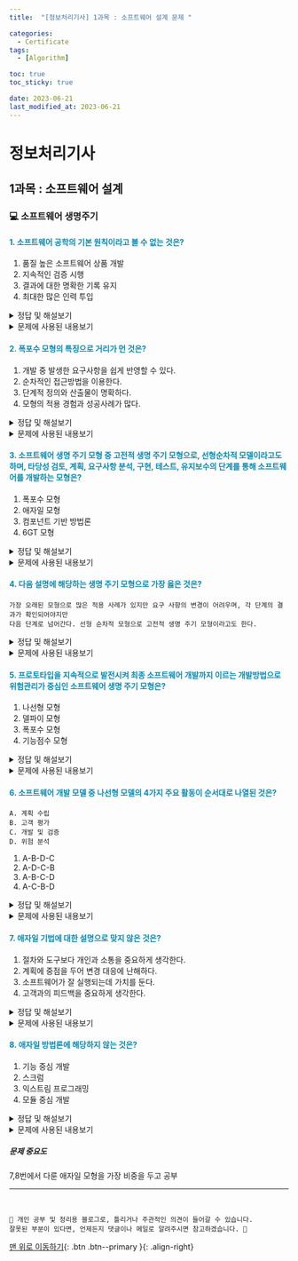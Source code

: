 ```yaml
---
title:  "[정보처리기사] 1과목 : 소프트웨어 설계 문제 " 

categories:
  - Certificate
tags:
  - [Algorithm]

toc: true
toc_sticky: true

date: 2023-06-21
last_modified_at: 2023-06-21
---
```


# 정보처리기사

## 1과목 : 소프트웨어 설계

### 💻 소프트웨어 생명주기

#### <span style="color:#0489B1;">1. 소프트웨어 공학의 기본 원칙이라고 볼 수 없는 것은?</span>
1. 품질 높은 소프트웨어 상품 개발
2. 지속적인 검증 시행
3. 결과에 대한 명확한 기록 유지
4. 최대한 많은 인력 투입

<details>
<summary>정답 및 해설보기</summary>

<blockquote>
<p>정답 : 4번</p>
<p>풀이 : 소프트웨어 공학의 기본 원칙에 많은 인력을 투입하라는 원칙은 없다.</p>
</blockquote>
<hr/>
</details>

<details>
<summary>문제에 사용된 내용보기</summary>

<blockquote>
  <p><strong>소프트웨어 공학의 기본 원칙</strong></p>
  <ul>
    <li>현대적인 프로그래밍 기술을 계속적으로 적용해야 합니다.</li>
    <li>개발된 소프트웨어의 품질이 유지되도록 지속적으로 검증해야 합니다.</li>
    <li>소프트웨어 개발 관련 사항 및 결과에 대한 명확한 기록을 유지해야 합니다.</li>
  </ul>
</blockquote>
<hr/>
</details>

#### <span style="color:#0489B1;">2. 폭포수 모형의 특징으로 거리가 먼 것은?</span>
1. 개발 중 발생한 요구사항을 쉽게 반영할 수 있다.
2. 순차적인 접근방법을 이용한다.
3. 단계적 정의와 산출물이 명확하다.
4. 모형의 적용 경험과 성공사례가 많다.

<details>
<summary>정답 및 해설보기</summary>

<blockquote>
<p>정답 : 1번</p>
<p>풀이 : 폭포수 모형은 말 그대로 폭포수 모형으로 한번 지나간 상황에서는 거슬러 올라갈 수 없다.
고로 개발 중 발생한 요구사항을 반영하는데 어려움이 있다.</p>
</blockquote>
<hr/>
</details>

<details>
<summary>문제에 사용된 내용보기</summary>

<blockquote>
  <p><strong>폭포수 모형</strong></p>
<ul>
  <li>폭포수 모형은 소프트웨어 공학에서 가장 오래되고 폭넓게 사용된 전통적인 소프트웨어 생명 주기 모형으로, <u>고전적 생명 주기 모형</u>이라고도 한다.</li>
  <li>소프트웨어 개발 과정의 한 단계가 끝나야만 다음 단계로 넘어갈 수 있는 <u>선형 순차적 모형</u>이다.</li>
  <li>모형을 적용한 경험과 성공 사례가 많다.</li>
  <li>제품의 일부가 될 메뉴얼을 작성해야 한다.</li>
  <li>각 단계가 끝난 후에는 다음 단계를 수행하기 위한 결과물이 명확하게 산출되어야 한다.</li>
  <li>그러므로 개발 중간에 <u>요구사항의 변경이 용이하지 않다.</u></li>
</ul>
  <p>타당성 검토 -> 계획 -> 요구 분석 -> 설계 -> 구현 -> 테스트(검사) -> 유지보수</p>
  <span style="color:red">분설구테유</span>
</blockquote>
<hr/>
</details>


#### <span style="color:#0489B1;">3. 소프트웨어 생명 주기 모형 중 고전적 생명 주기 모형으로, 선형순차적 모델이라고도 하며, 타당성 검토, 계획, 요구사항 분석, 구현, 테스트, 유지보수의 단계를 통해 소프트웨어를 개발하는 모형은?</span>
1. 폭포수 모형
2. 애자일 모형
3. 컴포넌트 기반 방법론 
4. 6GT 모형

<details>
<summary>정답 및 해설보기</summary>

<blockquote>
<p>정답 : 1번</p>
<p>풀이 : 타당성 검토 -> 계획 -> 요구 분석 -> 설계 -> 구현 -> 테스트(검사) -> 유지보수로 진행되며 <span style="color:red">분설구테유</span>로 외우면 편리할듯 하다.</p>
</blockquote>
<hr/>
</details>

<details>
<summary>문제에 사용된 내용보기</summary>

<blockquote>
  <p><strong>폭포수 모형</strong></p>
<ul>
  <li>폭포수 모형은 소프트웨어 공학에서 가장 오래되고 폭넓게 사용된 전통적인 소프트웨어 생명 주기 모형으로, <u>고전적 생명 주기 모형</u>이라고도 한다.</li>
  <li>소프트웨어 개발 과정의 한 단계가 끝나야만 다음 단계로 넘어갈 수 있는 <u>선형 순차적 모형</u>이다.</li>
  <li>모형을 적용한 경험과 성공 사례가 많다.</li>
  <li>제품의 일부가 될 메뉴얼을 작성해야 한다.</li>
  <li>각 단계가 끝난 후에는 다음 단계를 수행하기 위한 결과물이 명확하게 산출되어야 한다.</li>
  <li>그러므로 개발 중간에 <u>요구사항의 변경이 용이하지 않다.</u></li>
</ul>
  <p>타당성 검토 -> 계획 -> 요구 분석 -> 설계 -> 구현 -> 테스트(검사) -> 유지보수</p>
  <span style="color:red">분설구테유</span>
</blockquote>
<hr/>
</details>

#### <span style="color:#0489B1;">4. 다음 설명에 해당하는 생명 주기 모형으로 가장 옳은 것은?</span>
```
가장 오래된 모형으로 많은 적용 사례가 있지만 요구 사항의 변경이 어려우며, 각 단계의 결과가 확인되어야지만
다음 단계로 넘어간다. 선형 순차적 모형으로 고전적 생명 주기 모형이라고도 한다.
```

<details>
<summary>정답 및 해설보기</summary>

<blockquote>
<p>정답 : 3번</p>
<p>풀이 : "고전적 생명주기 모형, 선형 순차적 모델"이라 하면 폭포수 모형</p>
</blockquote>
<hr/>
</details>

<details>
<summary>문제에 사용된 내용보기</summary>

<blockquote>
  <p><strong>폭포수 모형</strong></p>
<ul>
  <li>폭포수 모형은 소프트웨어 공학에서 가장 오래되고 폭넓게 사용된 전통적인 소프트웨어 생명 주기 모형으로, <u>고전적 생명 주기 모형</u>이라고도 한다.</li>
  <li>소프트웨어 개발 과정의 한 단계가 끝나야만 다음 단계로 넘어갈 수 있는 <u>선형 순차적 모형</u>이다.</li>
  <li>모형을 적용한 경험과 성공 사례가 많다.</li>
  <li>제품의 일부가 될 메뉴얼을 작성해야 한다.</li>
  <li>각 단계가 끝난 후에는 다음 단계를 수행하기 위한 결과물이 명확하게 산출되어야 한다.</li>
  <li>그러므로 개발 중간에 <u>요구사항의 변경이 용이하지 않다.</u></li>
</ul>
  <p>타당성 검토 -> 계획 -> 요구 분석 -> 설계 -> 구현 -> 테스트(검사) -> 유지보수</p>
  <span style="color:red">분설구테유</span>
</blockquote>
<hr/>
</details>

#### <span style="color:#0489B1;">5. 프로토타입을 지속적으로 발전시켜 최종 소프트웨어 개발까지 이르는 개발방법으로 위험관리가 중심인 소프트웨어 생명 주기 모형은?</span>
1. 나선형 모형
2. 델파이 모형
3. 폭포수 모형
4. 기능점수 모형

<details>
<summary>정답 및 해설보기</summary>

<blockquote>
<p>정답 : 1번</p>
<p>풀이 : 나선을 따라서 돌며 여러 번의 소프트웨어 개발 과정을 지속적으로 발전시키는 방법은 나선형 모형이다.</p>
</blockquote>
<hr/>
</details>

<details>
<summary>문제에 사용된 내용보기</summary>

<blockquote>
  <p><strong>나선형 모형</strong></p>
<ul>
  <li>나선을 따라 돌듯이 여러 번의 소프트웨어 개발 과정을 거쳐 점진적으로 완벽한 최종 소프트웨어를 개발하는 것으로 점진적 모형이라고도 한다.</li>
  <li>소프트웨어를 개발하면서 발생할 수 있는 위험을 관리하고 최소화 하는 것을 목적으로 한다.</li>
  <li>점전적으로 개발 과정이 반복되므로 누락되거나 추가된 요구사항을 첨가할 수 있고, 정밀하며, 유지보수 과정이 필요없다.</li>
  <li>폭포수 모형과 프로토타입 모형의 장점에 <u>위험 분석기능</u>을 추가한 모형</li>
</ul>
  <p>계획 수립 -> 위험 분석 -> 개발 및 검증 -> 고객 평가 를 반복한다. </p>
  <span style="color:red">계위개고</span>
</blockquote>
<hr/>
</details>

#### <span style="color:#0489B1;">6. 소프트웨어 개발 모델 중 나선형 모델의 4가지 주요 활동이 순서대로 나열된 것은?</span>
``` 
A. 계획 수립
B. 고객 평가
C. 개발 및 검증
D. 위험 분석
```
1. A-B-D-C
2. A-D-C-B
3. A-B-C-D
4. A-C-B-D

<details>
<summary>정답 및 해설보기</summary>

<blockquote>
<p>정답 : 2번</p>
<p>풀이 : 계획 수립 -> 위험 분석 -> 개발 및 검증 -> 고객 평가 를 반복한다. <span style="color:red">계위개고</span>로 외우면 편리할거같다.</p>
</blockquote>
<hr/>
</details>

<details>
<summary>문제에 사용된 내용보기</summary>

<blockquote>
  <p><strong>나선형 모형</strong></p>
<ul>
  <li>나선을 따라 돌듯이 여러 번의 소프트웨어 개발 과정을 거쳐 점진적으로 완벽한 최종 소프트웨어를 개발하는 것으로 점진적 모형이라고도 한다.</li>
  <li>소프트웨어를 개발하면서 발생할 수 있는 위험을 관리하고 최소화 하는 것을 목적으로 한다.</li>
  <li>점전적으로 개발 과정이 반복되므로 누락되거나 추가된 요구사항을 첨가할 수 있고, 정밀하며, 유지보수 과정이 필요없다.</li>
  <li>폭포수 모형과 프로토타입 모형의 장점에 <u>위험 분석기능</u>을 추가한 모형</li>
</ul>
  <p>계획 수립 -> 위험 분석 -> 개발 및 검증 -> 고객 평가 를 반복한다. </p>
  <span style="color:red">계위개고</span>
</blockquote>
<hr/>
</details>

#### <span style="color:#0489B1;">7. 애자일 기법에 대한 설명으로 맞지 않은 것은?</span>
1. 절차와 도구보다 개인과 소통을 중요하게 생각한다.
2. 계획에 중점을 두어 변경 대응에 난해하다.
3. 소프트웨어가 잘 실행되는데 가치를 둔다.
4. 고객과의 피드백을 중요하게 생각한다.

<details>
<summary>정답 및 해설보기</summary>

<blockquote>
<p>정답 : 2번</p>
<p>풀이 : 애자일 기법은 변화에 유연하게 대응하며 고객과의 소통에 초첨을 맞춘 기법이다.</p>
</blockquote>
<hr/>
</details>

<details>
<summary>문제에 사용된 내용보기</summary>

<blockquote>
  <p><strong>애자일 모형</strong></p>
<ul>
  <li>애자일 모형은 어느 특정 개발 방법론이 아니라 상황에 따라 좋은 것을 빠르고 낭비 없게 만들기 위해 <u>고객과의 소통에 초점을 맞춘 방법론을 통칭</u>한다.</li>
  <li><u>스프린트 또는 이터레이션이라고 불리는 짧은 개발 주기를 반복하면서 개발과정을 진행</u>하며, 주기마다 고객의 평과와 요구를 수용한다.</li>
  <li>각 개발주기에서 고객이 요구사항에 우선순위를 부여하여 작업을 진행한다.</li>
  <li>고객과 소통에 초점을 둔 방법으로 <u>변화에 유연하게 대응이 가능하다.</u></li>
</ul>
<p>애자일 모형에는 XP(eXtreme Programming), 스크럼(Scrum), 칸반(Kanban), 크리스탈(Crystal), 린(LEAN), 기능중심개발(FDD), DSDM, DAD 등이 있다.</p>
<span style="color:red;">엑스칸크린</span> 로 외워두면 좋을듯 하다. (나머지는 선택)
</blockquote>
<hr/>
</details>

#### <span style="color:#0489B1;">8. 애자일 방법론에 해당하지 않는 것은?</span>
1. 기능 중심 개발
2. 스크럼
3. 익스트림 프로그래밍
4. 모듈 중심 개발

<details>
<summary>정답 및 해설보기</summary>

<blockquote>
<p>정답 : 4번</p>
<p>풀이 : 모듈 중심 개발 방법론은 소프트웨어 개발을 모듈이라는 독립적인 기능 단위로 분할하여 진행하는 방법론<br>
기능 중심 개발 방법론과 헷갈리게 하기위해 문제에 출제된것으로 보이며 굳이 뭔지 알필요는 없어보인다.</p>
</blockquote>
<hr/>
</details>

<details>
<summary>문제에 사용된 내용보기</summary>

<blockquote>
  <p><strong>애자일 모형</strong></p>
<ul>
  <li>애자일 모형은 어느 특정 개발 방법론이 아니라 상황에 따라 좋은 것을 빠르고 낭비 없게 만들기 위해 <u>고객과의 소통에 초점을 맞춘 방법론을 통칭</u>한다.</li>
  <li><u>스프린트 또는 이터레이션이라고 불리는 짧은 개발 주기를 반복하면서 개발과정을 진행</u>하며, 주기마다 고객의 평과와 요구를 수용한다.</li>
  <li>각 개발주기에서 고객이 요구사항에 우선순위를 부여하여 작업을 진행한다.</li>
  <li>고객과 소통에 초점을 둔 방법으로 <u>변화에 유연하게 대응이 가능하다.</u></li>
</ul>
<p>애자일 모형에는 XP(eXtreme Programming), 스크럼(Scrum), 칸반(Kanban), 크리스탈(Crystal), 린(LEAN), 기능중심개발(FDD), DSDM, DAD 등이 있다.</p>
<span style="color:red;">엑스칸크린</span> 로 외워두면 좋을듯 하다. (나머지는 선택)
</blockquote>
<hr/>
</details>


##### 문제 중요도 

7,8번에서 다룬 애자일 모형을 가장 비중을 두고 공부


*** 

<br>

    📢 개인 공부 및 정리용 블로그로, 틀리거나 주관적인 의견이 들어갈 수 있습니다.
    잘못된 부분이 있다면, 언제든지 댓글이나 메일로 알려주시면 참고하겠습니다. 🔔

[맨 위로 이동하기](#){: .btn .btn--primary }{: .align-right}